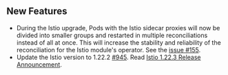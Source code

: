 ## New Features

- During the Istio upgrade, Pods with the Istio sidecar proxies will now be divided into smaller groups and restarted in multiple reconciliations instead of all at once. This will increase the stability and reliability of the reconciliation for the Istio module's operator. See the [issue #155](https://github.com/kyma-project/istio/issues/155).
- Update the Istio version to 1.22.2 [#945](https://github.com/kyma-project/istio/pull/945). Read [Istio 1.22.3 Release Announcement](https://istio.io/latest/news/releases/1.22.x/announcing-1.22.3/).
